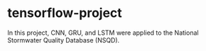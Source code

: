 # tensorflow-project
In this project, CNN, GRU, and LSTM were applied to the National Stormwater Quality Database (NSQD).
